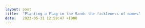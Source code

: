 ```yaml
---
layout: post
title:  "Planting a Flag in the Sand: the fickleness of names"
date:   2023-05-31 12:59:47 +1000
---
```


